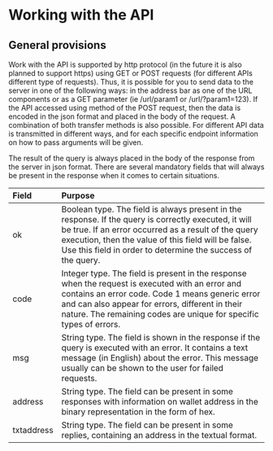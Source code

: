 # Working with the API

## General provisions

Work with the API is supported by http protocol (in the future it is also planned to support https) using GET or POST requests (for different APIs different type of requests). Thus, it is possible for you to send data to the server in one of the following ways: in the address bar as one of the URL components or as a GET parameter (ie /url/param1 or /url/?param1=123). If the API accessed using method of the POST request, then the data is encoded in the json format and placed in the body of the request. A combination of both transfer methods is also possible. For different API data is transmitted in different ways, and for each specific endpoint information on how to pass arguments will be given.

The result of the query is always placed in the body of the response from the server in json format. There are several mandatory fields that will always be present in the response when it comes to certain situations.

| Field      | Purpose                                                                                                                                                                                                                                                                             |
| :--------- | :---------------------------------------------------------------------------------------------------------------------------------------------------------------------------------------------------------------------------------------------------------------------------------- |
| ok         | Boolean type. The field is always present in the response. If the query is correctly executed, it will be true. If an error occurred as a result of the query execution, then the value of this field will be false. Use this field in order to determine the success of the query. |
| code       | Integer type. The field is present in the response when the request is executed with an error and contains an error code. Code 1 means generic error and can also appear for errors, different in their nature. The remaining codes are unique for specific types of errors.        |
| msg        | String type. The field is shown in the response if the query is executed with an error. It contains a text message (in English) about the error. This message usually can be shown to the user for failed requests.                                                                 |
| address    | String type. The field can be present in some responses with information on wallet address in the binary representation in the form of hex.                                                                                                                                         |
| txtaddress | String type. The field can be present in some replies, containing an address in the textual format.                                                                                                                                                                                 |
